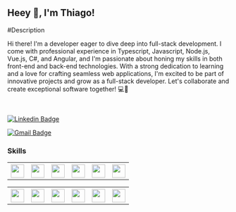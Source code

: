 
## Heey 👋, I'm Thiago!

#Description

Hi there! I'm a developer eager to dive deep into full-stack development. I come with professional experience in Typescript, Javascript, Node.js, Vue.js, C#, and Angular, and I'm passionate about honing my skills in both front-end and back-end technologies. With a strong dedication to learning and a love for crafting seamless web applications, I'm excited to be part of innovative projects and grow as a full-stack developer. Let's collaborate and create exceptional software together! 💻🚀

<!-- 
<img style="margin-left=50px;" class="margin-l" height=150px width=200px src="https://cdn.dribbble.com/users/330915/screenshots/3587000/10_coding_dribbble.gif">
-->


<br/>

[![Linkedin Badge](https://img.shields.io/badge/LinkedIn-0077B5?style=flat-square&logo=linkedin&logoColor=white)](https://www.linkedin.com/in/thiago-valentim/)

[![Gmail Badge](https://img.shields.io/badge/-Gmail-c14438?style=flat-square&logo=Gmail&logoColor=white&link=mailto:thiagooyo@gmail.com)](mailto:thiagooyo@gmail.com)


<!--<table>
  <th>
    <img height="180em" src="https://github-readme-stats.vercel.app/api/top-langs/?username=ThiagoOyo&layout=compact&langs_count=7&theme=dracula"/>
  </th>
-->

### Skills
<!-- ## Languages -->
<div>
  <table>
    <th>
      <img height=30px width=30px src="https://cdn.jsdelivr.net/gh/devicons/devicon/icons/angularjs/angularjs-original.svg" />    
    </th>
    <th>
      <img height=30px width=30px src="https://cdn.jsdelivr.net/gh/devicons/devicon/icons/csharp/csharp-original.svg" />
    </th>
    <th>
      <img height=30px width=30px src="https://cdn.jsdelivr.net/gh/devicons/devicon/icons/vuejs/vuejs-original-wordmark.svg" />
    </th>
    <th>
      <img height=30px width=30px src="https://cdn.jsdelivr.net/gh/devicons/devicon/icons/nodejs/nodejs-original-wordmark.svg" />
    </th>
    <th>
      <img height=30px width=30px src="https://cdn.jsdelivr.net/gh/devicons/devicon/icons/typescript/typescript-original.svg" />
    </th>
    <th>
      <img height=30px width=30px src="https://cdn.jsdelivr.net/gh/devicons/devicon/icons/javascript/javascript-original.svg" />
    </th>
  </table>

</div>

<!-- ## Tools src="https://cdn.jsdelivr.net/gh/devicons/devicon/icons/mongodb/mongodb-original-wordmark.svg"-->
<div> 
<table>
	<th>	  
		<img height=30px width=30px src="https://cdn.jsdelivr.net/gh/devicons/devicon/icons/postgresql/postgresql-original-wordmark.svg" />
	</th>
	<th>	  
		<img height=30px width=30px src="https://cdn.jsdelivr.net/gh/devicons/devicon/icons/mysql/mysql-original-wordmark.svg" />
	</th>
	<th>	  
		<img height=30px width=30px src="https://cdn.jsdelivr.net/gh/devicons/devicon/icons/mongodb/mongodb-original-wordmark.svg" />
	</th>
	<th>	  
		<img height=30px width=30px src="https://cdn.jsdelivr.net/gh/devicons/devicon/icons/vscode/vscode-original.svg" />
	</th>
	<th>  
		<img height=30px width=30px src="https://cdn.jsdelivr.net/gh/devicons/devicon/icons/docker/docker-original-wordmark.svg" />
	</th>
	<th>  
		<img height=30px width=30px src="https://cdn.jsdelivr.net/gh/devicons/devicon/icons/git/git-original.svg" />
	</th>
</table>
</div>
